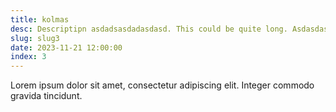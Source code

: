 ```yaml
---
title: kolmas
desc: Descriptipn asdadsasdadasdasd. This could be quite long. Asdasdasdkadksakda.
slug: slug3
date: 2023-11-21 12:00:00
index: 3
---
```


Lorem ipsum dolor sit amet, consectetur adipiscing elit. Integer
commodo gravida tincidunt.
